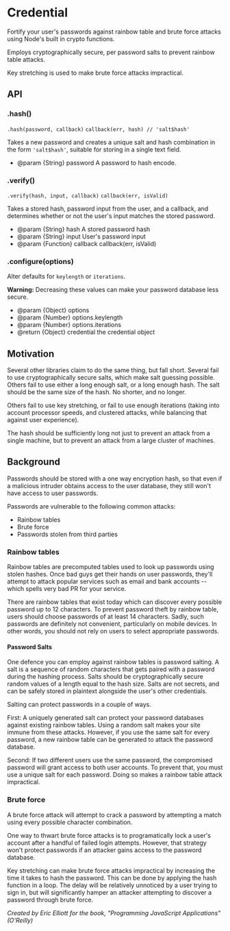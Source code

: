 # Credential

Fortify your user's passwords against rainbow table and brute force attacks using Node's built in crypto functions.

Employs cryptographically secure, per password salts to prevent rainbow table attacks.

Key stretching is used to make brute force attacks impractical.


## API

### .hash()

`.hash(password, callback)`
`callback(err, hash) // 'salt$hash'`

Takes a new password and creates a unique salt and hash combination in the form `'salt$hash'`, suitable for storing in a single text field.

* @param {String} password  A password to hash encode.


### .verify()

`.verify(hash, input, callback)`
`callback(err, isValid)`

Takes a stored hash, password input from the user, and a callback, and determines whether or not the user's input matches the stored password.

* @param  {String}   hash     A stored password hash
* @param  {String}   input    User's password input
* @param  {Function} callback callback(err, isValid)


### .configure(options)

Alter defaults for `keylength` or `iterations`.

**Warning:** Decreasing these values can make your password
database less secure.

* @param  {Object} options
* @param  {Number} options.keylength
* @param  {Number} options.iterations
* @return {Object} credential  the credential object


## Motivation

Several other libraries claim to do the same thing, but fall short. Several fail to use cryptographically secure salts, which make salt guessing possible. Others fail to use either a long enough salt, or a long enough hash. The salt should be the same size of the hash. No shorter, and no longer.

Others fail to use key stretching, or fail to use enough iterations (taking into account processor speeds, and clustered attacks, while balancing that against user experience).

The hash should be sufficiently long not just to prevent an attack from a single machine, but to prevent an attack from a large cluster of machines.

## Background

Passwords should be stored with a one way encryption hash, so that even if a malicious intruder obtains access to the user database, they still won't have access to user passwords.

Passwords are vulnerable to the following common attacks:

* Rainbow tables
* Brute force
* Passwords stolen from third parties

### Rainbow tables

Rainbow tables are precomputed tables used to look up passwords using stolen hashes. Once bad guys get their hands on user passwords, they'll attempt to attack popular services such as email and bank accounts -- which spells very bad PR for your service.

There are rainbow tables that exist today which can discover every possible password up to 12 characters. To prevent password theft by rainbow table, users should choose passwords of at least 14 characters. Sadly, such passwords are definitely not convenient, particularly on mobile devices. In other words, you should not rely on users to select appropriate passwords.


#### Password Salts

One defence you can employ against rainbow tables is password salting. A salt is a sequence of random characters that gets paired with a password during the hashing process. Salts should be cryptographically secure random values of a length equal to the hash size. Salts are not secrets, and can be safely stored in plaintext alongside the user's other credentials.

Salting can protect passwords in a couple of ways.

First: A uniquely generated salt can protect your password databases against existing rainbow tables. Using a random salt makes your site immune from these attacks. However, if you use the same salt for every password, a new rainbow table can be generated to attack the password database.

Second: If two different users use the same password, the compromised password will grant access to both user accounts. To prevent that, you must use a unique salt for each password. Doing so makes a rainbow table attack impractical.


### Brute force

A brute force attack will attempt to crack a password by attempting a match using every possible character combination.

One way to thwart brute force attacks is to programatically lock a user's account after a handful of failed login attempts. However, that strategy won't protect passwords if an attacker gains access to the password database.

Key stretching can make brute force attacks impractical by increasing the time it takes to hash the password. This can be done by applying the hash function in a loop. The delay will be relatively unnoticed by a user trying to sign in, but will significantly hamper an attacker attempting to discover a password through brute force.

*Created by Eric Elliott for the book, "Programming JavaScript Applications" (O'Reilly)*
